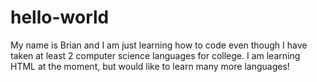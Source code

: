 # hello-world

My name is Brian and I am just learning how to code even though I have taken at least 2 computer science languages for college.
I am learning HTML at the moment, but would like to learn many more languages!
